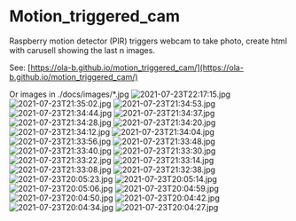 # Motion_triggered_cam
Raspberry motion detector (PIR) triggers webcam to take photo, create html with carusell showing the last n images.

See: [https://ola-b.github.io/motion_triggered_cam/](https://ola-b.github.io/motion_triggered_cam/)


Or images in ./docs/images/*.jpg
![2021-07-23T22:17:15.jpg](https://github.com/Ola-B/motion_triggered_cam/blob/main/docs/images/2021-07-23T22:17:15.jpg "2021-07-23T22:17:15.jpg")
![2021-07-23T21:35:02.jpg](https://github.com/Ola-B/motion_triggered_cam/blob/main/docs/images/2021-07-23T21:35:02.jpg "2021-07-23T21:35:02.jpg")
![2021-07-23T21:34:53.jpg](https://github.com/Ola-B/motion_triggered_cam/blob/main/docs/images/2021-07-23T21:34:53.jpg "2021-07-23T21:34:53.jpg")
![2021-07-23T21:34:44.jpg](https://github.com/Ola-B/motion_triggered_cam/blob/main/docs/images/2021-07-23T21:34:44.jpg "2021-07-23T21:34:44.jpg")
![2021-07-23T21:34:37.jpg](https://github.com/Ola-B/motion_triggered_cam/blob/main/docs/images/2021-07-23T21:34:37.jpg "2021-07-23T21:34:37.jpg")
![2021-07-23T21:34:28.jpg](https://github.com/Ola-B/motion_triggered_cam/blob/main/docs/images/2021-07-23T21:34:28.jpg "2021-07-23T21:34:28.jpg")
![2021-07-23T21:34:20.jpg](https://github.com/Ola-B/motion_triggered_cam/blob/main/docs/images/2021-07-23T21:34:20.jpg "2021-07-23T21:34:20.jpg")
![2021-07-23T21:34:12.jpg](https://github.com/Ola-B/motion_triggered_cam/blob/main/docs/images/2021-07-23T21:34:12.jpg "2021-07-23T21:34:12.jpg")
![2021-07-23T21:34:04.jpg](https://github.com/Ola-B/motion_triggered_cam/blob/main/docs/images/2021-07-23T21:34:04.jpg "2021-07-23T21:34:04.jpg")
![2021-07-23T21:33:56.jpg](https://github.com/Ola-B/motion_triggered_cam/blob/main/docs/images/2021-07-23T21:33:56.jpg "2021-07-23T21:33:56.jpg")
![2021-07-23T21:33:48.jpg](https://github.com/Ola-B/motion_triggered_cam/blob/main/docs/images/2021-07-23T21:33:48.jpg "2021-07-23T21:33:48.jpg")
![2021-07-23T21:33:40.jpg](https://github.com/Ola-B/motion_triggered_cam/blob/main/docs/images/2021-07-23T21:33:40.jpg "2021-07-23T21:33:40.jpg")
![2021-07-23T21:33:30.jpg](https://github.com/Ola-B/motion_triggered_cam/blob/main/docs/images/2021-07-23T21:33:30.jpg "2021-07-23T21:33:30.jpg")
![2021-07-23T21:33:22.jpg](https://github.com/Ola-B/motion_triggered_cam/blob/main/docs/images/2021-07-23T21:33:22.jpg "2021-07-23T21:33:22.jpg")
![2021-07-23T21:33:14.jpg](https://github.com/Ola-B/motion_triggered_cam/blob/main/docs/images/2021-07-23T21:33:14.jpg "2021-07-23T21:33:14.jpg")
![2021-07-23T21:33:08.jpg](https://github.com/Ola-B/motion_triggered_cam/blob/main/docs/images/2021-07-23T21:33:08.jpg "2021-07-23T21:33:08.jpg")
![2021-07-23T21:32:38.jpg](https://github.com/Ola-B/motion_triggered_cam/blob/main/docs/images/2021-07-23T21:32:38.jpg "2021-07-23T21:32:38.jpg")
![2021-07-23T20:05:23.jpg](https://github.com/Ola-B/motion_triggered_cam/blob/main/docs/images/2021-07-23T20:05:23.jpg "2021-07-23T20:05:23.jpg")
![2021-07-23T20:05:14.jpg](https://github.com/Ola-B/motion_triggered_cam/blob/main/docs/images/2021-07-23T20:05:14.jpg "2021-07-23T20:05:14.jpg")
![2021-07-23T20:05:06.jpg](https://github.com/Ola-B/motion_triggered_cam/blob/main/docs/images/2021-07-23T20:05:06.jpg "2021-07-23T20:05:06.jpg")
![2021-07-23T20:04:59.jpg](https://github.com/Ola-B/motion_triggered_cam/blob/main/docs/images/2021-07-23T20:04:59.jpg "2021-07-23T20:04:59.jpg")
![2021-07-23T20:04:50.jpg](https://github.com/Ola-B/motion_triggered_cam/blob/main/docs/images/2021-07-23T20:04:50.jpg "2021-07-23T20:04:50.jpg")
![2021-07-23T20:04:42.jpg](https://github.com/Ola-B/motion_triggered_cam/blob/main/docs/images/2021-07-23T20:04:42.jpg "2021-07-23T20:04:42.jpg")
![2021-07-23T20:04:34.jpg](https://github.com/Ola-B/motion_triggered_cam/blob/main/docs/images/2021-07-23T20:04:34.jpg "2021-07-23T20:04:34.jpg")
![2021-07-23T20:04:27.jpg](https://github.com/Ola-B/motion_triggered_cam/blob/main/docs/images/2021-07-23T20:04:27.jpg "2021-07-23T20:04:27.jpg")
